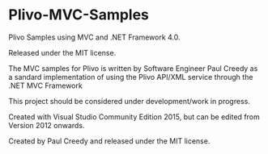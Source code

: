 # Plivo-MVC-Samples
Plivo Samples using MVC and .NET Framework 4.0.

Released under the MIT license.

The MVC samples for Plivo is written by Software Engineer Paul Creedy as a sandard implementation of using the Plivo API/XML service through the .NET MVC Framework

This project should be considered under development/work in progress.

Created with Visual Studio Community Edition 2015, but can be edited from Version 2012 onwards.

Created by Paul Creedy and released under the MIT license.